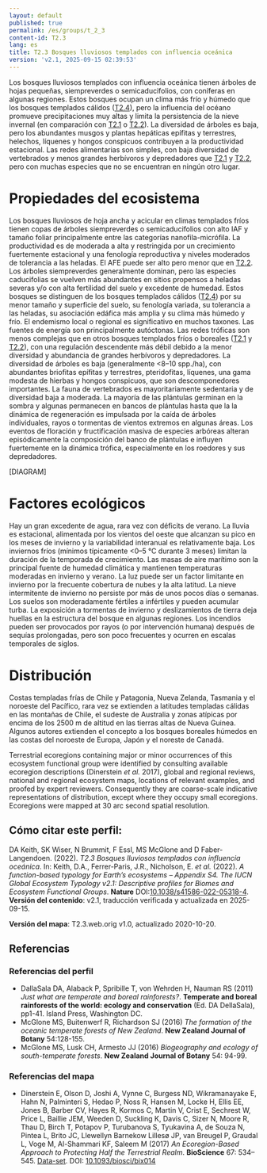 ```yaml
---
layout: default
published: true
permalink: /es/groups/t_2_3
content-id: T2.3
lang: es
title: T2.3 Bosques lluviosos templados con influencia oceánica
version: 'v2.1, 2025-09-15 02:39:53'
---
```


Los bosques lluviosos templados con influencia oceánica tienen árboles de hojas pequeñas, siempreverdes o semicaducifolios, con coníferas en algunas regiones. Estos bosques ocupan un clima más frío y húmedo que los bosques templados cálidos ([T2.4](/explore/groups/T2.4)), pero la influencia del océano promueve precipitaciones muy altas y limita la persistencia de la nieve invernal (en comparación con [T2.1](/explore/groups/T2.1) o [T2.2](/explore/groups/T2.2)). La diversidad de árboles es baja, pero los abundantes musgos y plantas hepáticas epífitas y terrestres, helechos, líquenes y hongos conspicuos contribuyen a la productividad estacional. Las redes alimentarias son simples, con baja diversidad de vertebrados y menos grandes herbívoros y depredadores que [T2.1](/explore/groups/T2.1) y [T2.2](/explore/groups/T2.2), pero con muchas especies que no se encuentran en ningún otro lugar.

# Propiedades del ecosistema
 
Los bosques lluviosos de hoja ancha y acicular en climas templados fríos tienen copas de árboles siempreverdes o semicaducifolios con alto IAF y tamaño foliar principalmente entre las categorías nanofila-micrófila. La productividad es de moderada a alta y restringida por un crecimiento fuertemente estacional y una fenología reproductiva y niveles moderados de tolerancia a las heladas. El AFE puede ser alto pero menor que en [T2.2](/explore/groups/T2.2). Los árboles siempreverdes generalmente dominan, pero las especies caducifolias se vuelven más abundantes en sitios propensos a heladas severas y/o con alta fertilidad del suelo y excedente de humedad. Estos bosques se distinguen de los bosques templados cálidos ([T2.4](/explore/groups/T2.4)) por su menor tamaño y superficie del suelo, su fenología variada, su tolerancia a las heladas, su asociación edáfica más amplia y su clima más húmedo y frío. El endemismo local o regional es significativo en muchos taxones. Las fuentes de energía son principalmente autóctonas. Las redes tróficas son menos complejas que en otros bosques templados fríos o boreales ([T2.1](/explore/groups/T2.1) y [T2.2](/explore/groups/T2.2)), con una regulación descendente más débil debido a la menor diversidad y abundancia de grandes herbívoros y depredadores. La diversidad de árboles es baja (generalmente <8–10 spp./ha), con abundantes briofitas epífitas y terrestres, pteridofitas, líquenes, una gama modesta de hierbas y hongos conspicuos, que son descomponedores importantes. La fauna de vertebrados es mayoritariamente sedentaria y de diversidad baja a moderada. La mayoría de las plántulas germinan en la sombra y algunas permanecen en bancos de plántulas hasta que la la dinámica de regeneración es impulsada por la caída de árboles individuales, rayos o tormentas de vientos extremos en algunas áreas. Los eventos de floración y fructificación masiva de especies arbóreas alteran episódicamente la composición del banco de plántulas e influyen fuertemente en la dinámica trófica, especialmente en los roedores y sus depredadores.

[DIAGRAM]

# Factores ecológicos
 
Hay un gran excedente de agua, rara vez con déficits de verano. La lluvia es estacional, alimentada por los vientos del oeste que alcanzan su pico en los meses de invierno y la variabilidad interanual es relativamente baja. Los inviernos fríos (mínimos típicamente <0–5 °C durante 3 meses) limitan la duración de la temporada de crecimiento. Las masas de aire marítimo son la principal fuente de humedad climática y mantienen temperaturas moderadas en invierno y verano. La luz puede ser un factor limitante en invierno por la frecuente cobertura de nubes y la alta latitud. La nieve intermitente de invierno no persiste por más de unos pocos días o semanas. Los suelos son moderadamente fértiles a infértiles y pueden acumular turba. La exposición a tormentas de invierno y deslizamientos de tierra deja huellas en la estructura del bosque en algunas regiones. Los incendios pueden ser provocados por rayos (o por intervención humana) después de sequías prolongadas, pero son poco frecuentes y ocurren en escalas temporales de siglos.
 
# Distribución
 
Costas templadas frías de Chile y Patagonia, Nueva Zelanda, Tasmania y el noroeste del Pacífico, rara vez se extienden a latitudes templadas cálidas en las montañas de Chile, el sudeste de Australia y zonas atípicas por encima de los 2500 m de altitud en las tierras altas de Nueva Guinea. Algunos autores extienden el concepto a los bosques boreales húmedos en las costas del noroeste de Europa, Japón y el noreste de Canadá.

Terrestrial ecoregions containing major or minor occurrences of this ecosystem functional group were identified by consulting available ecoregion descriptions (Dinerstein _et al._ 2017), global and regional reviews, national and regional ecosystem maps, locations of relevant examples, and proofed by expert reviewers. Consequently they are coarse-scale indicative representations of distribution, except where they occupy small ecoregions. Ecoregions were mapped at 30 arc second spatial resolution.

## Cómo citar este perfil:

DA Keith, SK Wiser, N Brummit, F Essl, MS McGlone and D Faber-Langendoen. (2022). *T2.3 Bosques lluviosos templados con influencia oceánica*. In: Keith, D.A., Ferrer-Paris, J.R., Nicholson, E. *et al.* (2022). *A function-based typology for Earth’s ecosystems – Appendix S4. The IUCN Global Ecosystem Typology v2.1: Descriptive profiles for Biomes and Ecosystem Functional Groups*. **Nature** DOI:[10.1038/s41586-022-05318-4](https://doi.org/10.1038/s41586-022-05318-4).
**Versión del contenido**: v2.1, traducción verificada y actualizada en 2025-09-15.

**Versión del mapa**: T2.3.web.orig v1.0, actualizado 2020-10-20.

## Referencias

### Referencias del perfil
* DallaSala DA, Alaback P, Spribille T, von Wehrden H, Nauman RS  (2011) *Just what are temperate and boreal rainforests?*. **Temperate and boreal rainforests of the world: ecology and conservation** (Ed. DA DellaSala), pp1-41. Island Press, Washington DC.
* McGlone MS, Buitenwerf R, Richardson SJ  (2016) *The formation of the oceanic temperate forests of New Zealand*. **New Zealand Journal of Botany** 54:128-155.
* McGlone MS, Lusk CH, Armesto JJ  (2016) *Biogeography and ecology of south-temperate forests*. **New Zealand Journal of Botany** 54: 94-99.

### Referencias del mapa
* Dinerstein E, Olson D, Joshi A, Vynne C, Burgess ND, Wikramanayake E, Hahn N, Palminteri S, Hedao P, Noss R, Hansen M, Locke H, Ellis EE, Jones B, Barber CV, Hayes R, Kormos C, Martin V, Crist E, Sechrest W, Price L, Baillie JEM, Weeden D, Suckling K, Davis C, Sizer N, Moore R, Thau D, Birch T, Potapov P, Turubanova S, Tyukavina A, de Souza N, Pintea L, Brito JC, Llewellyn Barnekow Lillesø JP, van Breugel P, Graudal L, Voge M, Al-Shammari KF, Saleem M  (2017) *An Ecoregion-Based Approach to Protecting Half the Terrestrial Realm*. **BioScience** 67: 534–545. [Data-set](https://ecoregions2017.appspot.com/). DOI: [10.1093/biosci/bix014](http://doi.org/10.1093/biosci/bix014)
